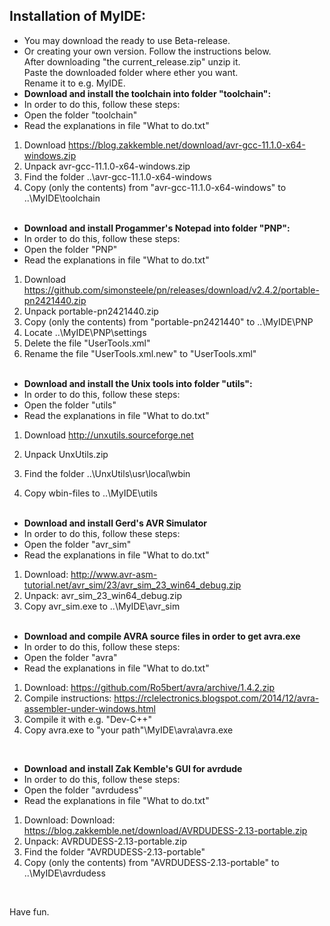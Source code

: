 ## Installation of MyIDE:<br>
* You may download the ready to use Beta-release. 
* Or creating your own version. Follow the instructions below.<br>
After downloading "the current_release.zip" unzip it.<br>
Paste the downloaded folder where ether you want.<br>
Rename it to e.g. MyIDE.<br>
* **Download and install the toolchain into folder "toolchain":**
* In order to do this, follow these steps:<br>
* Open the folder "toolchain"
* Read the explanations in file "What to do.txt"<br>
1. Download https://blog.zakkemble.net/download/avr-gcc-11.1.0-x64-windows.zip
2. Unpack avr-gcc-11.1.0-x64-windows.zip
3. Find the folder ..\avr-gcc-11.1.0-x64-windows
4. Copy (only the contents) from "avr-gcc-11.1.0-x64-windows" to ..\MyIDE\toolchain<br><br>

* **Download and install Progammer's Notepad into folder "PNP":**
* In order to do this, follow these steps:<br>
* Open the folder "PNP"
* Read the explanations in file "What to do.txt"<br>
1. Download https://github.com/simonsteele/pn/releases/download/v2.4.2/portable-pn2421440.zip
2. Unpack portable-pn2421440.zip
3. Copy (only the contents) from "portable-pn2421440" to ..\MyIDE\PNP
4. Locate ..\MyIDE\PNP\settings
5. Delete the file "UserTools.xml" 
5. Rename the file "UserTools.xml.new" to "UserTools.xml"<br><br>

* **Download and install the Unix tools into folder "utils":**
* In order to do this, follow these steps:<br>
* Open the folder "utils"
* Read the explanations in file "What to do.txt"<br>
1. Download http://unxutils.sourceforge.net

2. Unpack UnxUtils.zip

3. Find the folder ..\UnxUtils\usr\local\wbin

4. Copy wbin-files to ..\MyIDE\utils<br><br>

* **Download and install Gerd's AVR Simulator**
* In order to do this, follow these steps:<br>
* Open the folder "avr_sim"
* Read the explanations in file "What to do.txt"<br>

1. Download: http://www.avr-asm-tutorial.net/avr_sim/23/avr_sim_23_win64_debug.zip
2. Unpack: avr_sim_23_win64_debug.zip
3. Copy avr_sim.exe to ..\MyIDE\avr_sim<br><br>

* **Download and compile AVRA source files in order to get avra.exe**
* In order to do this, follow these steps:<br>
* Open the folder "avra"
* Read the explanations in file "What to do.txt"<br>
1. Download: https://github.com/Ro5bert/avra/archive/1.4.2.zip
2. Compile instructions: https://rclelectronics.blogspot.com/2014/12/avra-assembler-under-windows.html
3. Compile it with e.g. "Dev-C++" 
4. Copy avra.exe to "your path"\MyIDE\avra\avra.exe

<br>

* **Download and install Zak Kemble's GUI for avrdude**
* In order to do this, follow these steps:<br>
* Open the folder "avrdudess"
* Read the explanations in file "What to do.txt"<br>

1. Download: Download: https://blog.zakkemble.net/download/AVRDUDESS-2.13-portable.zip
2. Unpack: AVRDUDESS-2.13-portable.zip
3. Find the folder  "AVRDUDESS-2.13-portable"
4. Copy (only the contents) from "AVRDUDESS-2.13-portable" to ..\MyIDE\avrdudess<br>

<br>

Have fun.

